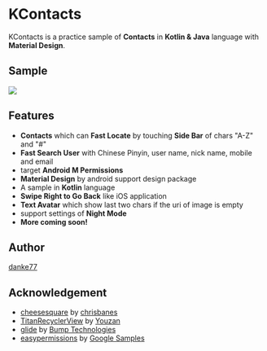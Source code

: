 KContacts
===

KContacts is a practice sample of **Contacts** in **Kotlin & Java** language with **Material Design**.

Sample
---

![](art/sample.gif)

Features
---

* **Contacts** which can **Fast Locate** by touching **Side Bar** of chars "A-Z" and "#"
* **Fast Search User** with Chinese Pinyin, user name, nick name, mobile and email
* target **Android M Permissions**
* **Material Design** by android support design package
* A sample in **Kotlin** language
* **Swipe Right to Go Back** like iOS application
* **Text Avatar** which show last two chars if the uri of image is empty
* support settings of **Night Mode**
* **More coming soon!**

Author
---

[danke77](https://github.com/danke77)

Acknowledgement
---

* [cheesesquare](https://github.com/chrisbanes/cheesesquare) by [chrisbanes](https://github.com/chrisbanes)
* [TitanRecyclerView](https://github.com/youzan/TitanRecyclerView) by [Youzan](https://github.com/youzan)
* [glide](https://github.com/bumptech/glide) by [Bump Technologies](https://github.com/bumptech)
* [easypermissions](https://github.com/googlesamples/easypermissions) by [Google Samples](https://github.com/googlesamples)
